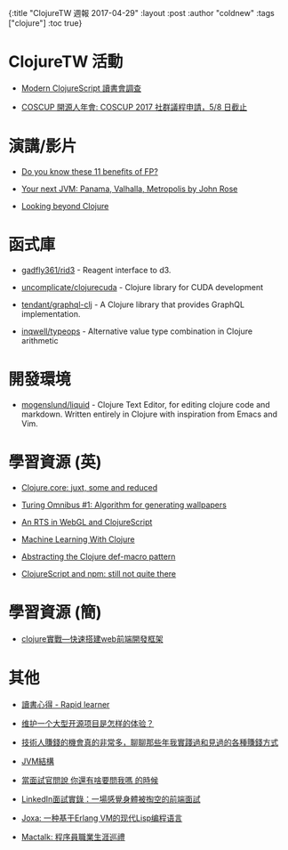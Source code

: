{:title "ClojureTW 週報 2017-04-29"
:layout :post
:author "coldnew"
:tags  ["clojure"]
:toc true}

# ClojureTW 活動

* [Modern ClojureScript 讀書會調查](https://docs.google.com/forms/d/e/1FAIpQLSfVgh-hP0F7_QPWfwnISbULZ3w2B7__FZ2AJDSNJlF7VDpGfg/viewform?c=0&w=1)

* [COSCUP 開源人年會: COSCUP 2017 社群議程申請，5/8 日截止](http://blog.coscup.org/2017/04/2017-58.html)

# 演講/影片

* [Do you know these 11 benefits of FP?](https://purelyfunctional.tv/article/why-functional-programming/)

* [Your next JVM: Panama, Valhalla, Metropolis by John Rose](https://www.youtube.com/watch?v=OMk5KoUIOy4)

* [Looking beyond Clojure](https://juxt.pro/blog/posts/XT16-martin-trojer-looking-beyond-clojure.html)

# 函式庫

* [gadfly361/rid3](https://github.com/gadfly361/rid3) - Reagent interface to d3.

* [uncomplicate/clojurecuda](https://github.com/uncomplicate/clojurecuda) - Clojure library for CUDA development

* [tendant/graphql-clj](https://github.com/tendant/graphql-clj) - A Clojure library that provides GraphQL implementation.

* [inqwell/typeops](https://github.com/inqwell/typeops) - Alternative value type combination in Clojure arithmetic

# 開發環境

* [mogenslund/liquid](https://github.com/mogenslund/liquid) - Clojure Text Editor, for editing clojure code and markdown. Written entirely in Clojure with inspiration from Emacs and Vim.

# 學習資源 (英)

* [Clojure.core: juxt, some and reduced](http://blog.klipse.tech//clojure/2017/04/22/clojure-juxt-some-reduced.html)

* [Turing Omnibus #1: Algorithm for generating wallpapers](http://blog.klipse.tech//omnibus/2017/04/23/omnibus-1-wallpaper.html)

* [An RTS in WebGL and ClojureScript](https://emnh.github.io/rts-blog/)

* [Machine Learning With Clojure](https://juxt.pro/blog/posts/machine-learning-with-clojure.html)

* [Abstracting the Clojure def-macro pattern](http://www.reinvanderwoerd.nl/blog/2017/04/27/abstracting-the-clojure-def-macro-pattern/?utm_source=Clojure&utm_medium=Atom)

* [ClojureScript and npm: still not quite there](https://medium.com/@atroche/clojurescript-and-npm-still-not-quite-there-3f1904d1e1e)

# 學習資源 (簡)

* [clojure實戰—快速搭建web前端開發框架](http://blog.csdn.net/linux2_scdn/article/details/70667085)

# 其他


* [讀書心得 - Rapid learner](http://mis101bird.js.org/rapidlearner/)

* [维护一个大型开源项目是怎样的体验？](https://www.zhihu.com/question/36292298/answer/160028010)

* [技術人賺錢的機會真的非常多，聊聊那些年我實踐過和見過的各種賺錢方式](https://www.diycode.cc/topics/719)

* [JVM結構](http://brucefeng.farbox.com/post/jvm-architecture)

* [當面試官問說 你還有啥要問我嗎 的時候](https://medium.freecodecamp.com/how-to-interview-as-a-developer-candidate-b666734f12dd)

* [LinkedIn面試實錄：一場感覺身體被掏空的前端面試](http://www.jianshu.com/p/9ed470fe7135)

* [Joxa: 一种基于Erlang VM的现代Lisp编程语言](http://xlambda.com/blog/2015/08/20/joxa-a-lisp-programming-language-base-on-erlang-vm/)

* [Mactalk: 程序員職業生涯巡禮](http://macshuo.com/?p=1401)